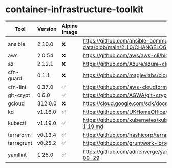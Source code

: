 # container-infrastructure-toolkit

| Tool | Version | Alpine Image | Release Notes |
|--|--|--|--|
| ansible | 2.10.0 | ❌ | https://github.com/ansible-community/ansible-build-data/blob/main/2.10/CHANGELOG-v2.10.rst |
| aws | 2.0.54 | ❌ | https://github.com/aws/aws-cli/blob/2.0.54/CHANGELOG.rst |
| az | 2.12.1 | ❌ | https://github.com/Azure/azure-cli/releases/tag/azure-cli-2.12.1 |
| cfn-guard | 0.1.1 | ❌ | https://github.com/maglevlabs/cloudformation-guard/releases/tag/0.1.1 |
| cfn-lint | 0.37.0 | ✅ | https://github.com/aws-cloudformation/cfn-python-lint/releases/tag/v0.37.0 |
| git-crypt | 0.6.0 | ✅ | https://github.com/AGWA/git-crypt/releases/tag/0.6.0 |
| gcloud | 312.0.0 | ❌ | https://cloud.google.com/sdk/docs/release-notes#31200_2020-09-29 |
| kd | v1.16.0 | ✅ | https://github.com/UKHomeOffice/kd/releases/tag/v1.16.0 |
| kubectl | v1.19.0 | ✅ | https://github.com/kubernetes/kubernetes/blob/v1.19.0/CHANGELOG/CHANGELOG-1.19.md |
| terraform | v0.13.4 | ✅ | https://github.com/hashicorp/terraform/releases/tag/v0.13.4 |
| terragrunt | v0.25.2 | ✅ | https://github.com/gruntwork-io/terragrunt/releases/tag/v0.25.2 |
| yamllint | 1.25.0 | ✅ | https://github.com/adrienverge/yamllint/blob/master/CHANGELOG.rst#1250-2020-09-29 |